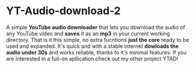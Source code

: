 # YT-Audio-download-2

A simple **YouTube audio downloader** that lets you download the audio of any YouTube video and **saves** it as an **mp3** in your current working directory. That is it this simple, no extra fucntions **just the core** ready to be used and expanded. It's quick and with a stable internet **dowloads the audio under 30s** and works reliable, thanks to it's minimal features. If you are interested in a full-on apllication check out my other project YTAD!
